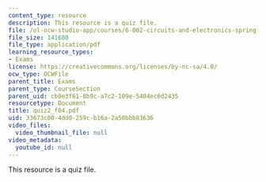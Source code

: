 ```yaml
---
content_type: resource
description: This resource is a quiz file.
file: /ol-ocw-studio-app/courses/6-002-circuits-and-electronics-spring-2007/33673c004dd0259cb16a2a50bbb83636_quiz2_f04.pdf
file_size: 141680
file_type: application/pdf
learning_resource_types:
- Exams
license: https://creativecommons.org/licenses/by-nc-sa/4.0/
ocw_type: OCWFile
parent_title: Exams
parent_type: CourseSection
parent_uid: cb0e3f61-8b9c-a7c2-109e-5404ec6d2435
resourcetype: Document
title: quiz2_f04.pdf
uid: 33673c00-4dd0-259c-b16a-2a50bbb83636
video_files:
  video_thumbnail_file: null
video_metadata:
  youtube_id: null
---
```

This resource is a quiz file.